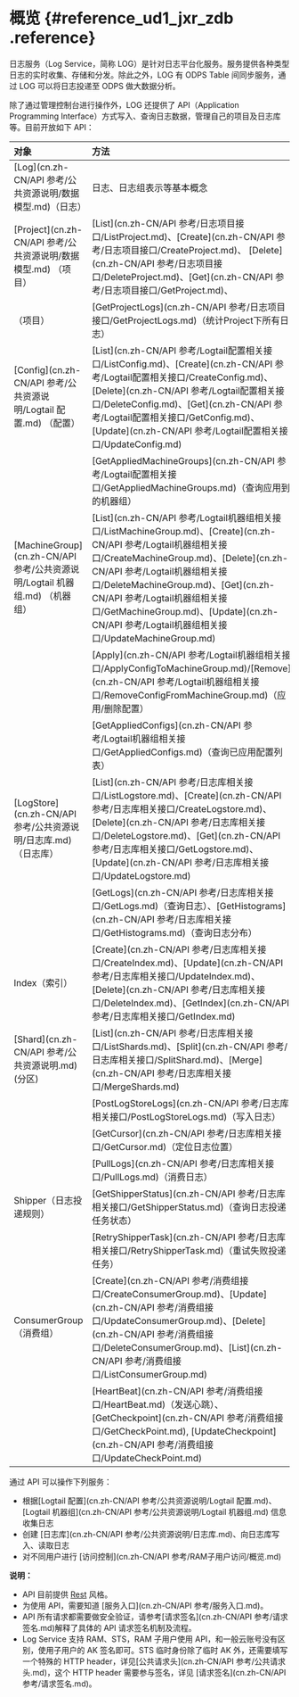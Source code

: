# 概览 {#reference_ud1_jxr_zdb .reference}

日志服务（Log Service，简称 LOG）是针对日志平台化服务。服务提供各种类型日志的实时收集、存储和分发。除此之外，LOG 有 ODPS Table 间同步服务，通过 LOG 可以将日志投递至 ODPS 做大数据分析。

除了通过管理控制台进行操作外，LOG 还提供了 API（Application Programming Interface）方式写入、查询日志数据，管理自己的项目及日志库等。目前开放如下 API：

|对象|方法|
|:-|:-|
|[Log](cn.zh-CN/API 参考/公共资源说明/数据模型.md)（日志）|日志、日志组表示等基本概念|
|[Project](cn.zh-CN/API 参考/公共资源说明/数据模型.md) （项目）|[List](cn.zh-CN/API 参考/日志项目接口/ListProject.md)、[Create](cn.zh-CN/API 参考/日志项目接口/CreateProject.md)、 [Delete](cn.zh-CN/API 参考/日志项目接口/DeleteProject.md)、[Get](cn.zh-CN/API 参考/日志项目接口/GetProject.md)、|
|（项目）|[GetProjectLogs](cn.zh-CN/API 参考/日志项目接口/GetProjectLogs.md)（统计Project下所有日志）|
|[Config](cn.zh-CN/API 参考/公共资源说明/Logtail 配置.md) （配置）|[List](cn.zh-CN/API 参考/Logtail配置相关接口/ListConfig.md)、[Create](cn.zh-CN/API 参考/Logtail配置相关接口/CreateConfig.md)、 [Delete](cn.zh-CN/API 参考/Logtail配置相关接口/DeleteConfig.md)、[Get](cn.zh-CN/API 参考/Logtail配置相关接口/GetConfig.md)、[Update](cn.zh-CN/API 参考/Logtail配置相关接口/UpdateConfig.md)|
| |[GetAppliedMachineGroups](cn.zh-CN/API 参考/Logtail配置相关接口/GetAppliedMachineGroups.md)（查询应用到的机器组）|
|[MachineGroup](cn.zh-CN/API 参考/公共资源说明/Logtail 机器组.md) （机器组）|[List](cn.zh-CN/API 参考/Logtail机器组相关接口/ListMachineGroup.md)、[Create](cn.zh-CN/API 参考/Logtail机器组相关接口/CreateMachineGroup.md)、[Delete](cn.zh-CN/API 参考/Logtail机器组相关接口/DeleteMachineGroup.md)、[Get](cn.zh-CN/API 参考/Logtail机器组相关接口/GetMachineGroup.md)、[Update](cn.zh-CN/API 参考/Logtail机器组相关接口/UpdateMachineGroup.md)|
| |[Apply](cn.zh-CN/API 参考/Logtail机器组相关接口/ApplyConfigToMachineGroup.md)/[Remove](cn.zh-CN/API 参考/Logtail机器组相关接口/RemoveConfigFromMachineGroup.md)（应用/删除配置）|
| |[GetAppliedConfigs](cn.zh-CN/API 参考/Logtail机器组相关接口/GetAppliedConfigs.md)（查询已应用配置列表）|
|[LogStore](cn.zh-CN/API 参考/公共资源说明/日志库.md) （日志库）|[List](cn.zh-CN/API 参考/日志库相关接口/ListLogstore.md)、[Create](cn.zh-CN/API 参考/日志库相关接口/CreateLogstore.md)、 [Delete](cn.zh-CN/API 参考/日志库相关接口/DeleteLogstore.md)、[Get](cn.zh-CN/API 参考/日志库相关接口/GetLogstore.md)、[Update](cn.zh-CN/API 参考/日志库相关接口/UpdateLogstore.md)|
| |[GetLogs](cn.zh-CN/API 参考/日志库相关接口/GetLogs.md)（查询日志）、[GetHistograms](cn.zh-CN/API 参考/日志库相关接口/GetHistograms.md)（查询日志分布）|
|Index（索引）|[Create](cn.zh-CN/API 参考/日志库相关接口/CreateIndex.md)、[Update](cn.zh-CN/API 参考/日志库相关接口/UpdateIndex.md)、[Delete](cn.zh-CN/API 参考/日志库相关接口/DeleteIndex.md)、[GetIndex](cn.zh-CN/API 参考/日志库相关接口/GetIndex.md)|
|[Shard](cn.zh-CN/API 参考/公共资源说明.md) \(分区\)|[List](cn.zh-CN/API 参考/日志库相关接口/ListShards.md)、[Split](cn.zh-CN/API 参考/日志库相关接口/SplitShard.md)、[Merge](cn.zh-CN/API 参考/日志库相关接口/MergeShards.md)|
| |[PostLogStoreLogs](cn.zh-CN/API 参考/日志库相关接口/PostLogStoreLogs.md)（写入日志）|
| |[GetCursor](cn.zh-CN/API 参考/日志库相关接口/GetCursor.md)（定位日志位置）|
| |[PullLogs](cn.zh-CN/API 参考/日志库相关接口/PullLogs.md)（消费日志）|
|Shipper（日志投递规则）|[GetShipperStatus](cn.zh-CN/API 参考/日志库相关接口/GetShipperStatus.md)（查询日志投递任务状态）|
| |[RetryShipperTask](cn.zh-CN/API 参考/日志库相关接口/RetryShipperTask.md)（重试失败投递任务）|
|ConsumerGroup（消费组）|[Create](cn.zh-CN/API 参考/消费组接口/CreateConsumerGroup.md)、[Update](cn.zh-CN/API 参考/消费组接口/UpdateConsumerGroup.md)、[Delete](cn.zh-CN/API 参考/消费组接口/DeleteConsumerGroup.md)、[List](cn.zh-CN/API 参考/消费组接口/ListConsumerGroup.md)|
| |[HeartBeat](cn.zh-CN/API 参考/消费组接口/HeartBeat.md)（发送心跳）、[GetCheckpoint](cn.zh-CN/API 参考/消费组接口/GetCheckPoint.md), [UpdateCheckpoint](cn.zh-CN/API 参考/消费组接口/UpdateCheckPoint.md)|

通过 API 可以操作下列服务：

-   根据[Logtail 配置](cn.zh-CN/API 参考/公共资源说明/Logtail 配置.md)、[Logtail 机器组](cn.zh-CN/API 参考/公共资源说明/Logtail 机器组.md) 信息收集日志
-   创建 [日志库](cn.zh-CN/API 参考/公共资源说明/日志库.md)、向日志库写入、读取日志
-   对不同用户进行 [访问控制](cn.zh-CN/API 参考/RAM子用户访问/概览.md)

**说明：** 

-   API 目前提供 [Rest](http://en.wikipedia.org/wiki/Representational_state_transfer) 风格。
-   为使用 API，需要知道 [服务入口](cn.zh-CN/API 参考/服务入口.md)。
-   API 所有请求都需要做安全验证，请参考[请求签名](cn.zh-CN/API 参考/请求签名.md)解释了具体的 API 请求签名机制及流程。
-   Log Service 支持 RAM、STS，RAM 子用户使用 API，和一般云账号没有区别，使用子用户的 AK 签名即可。STS 临时身份除了临时 AK 外，还需要填写一个特殊的 HTTP header，详见[公共请求头](cn.zh-CN/API 参考/公共请求头.md)，这个 HTTP header 需要参与签名，详见 [请求签名](cn.zh-CN/API 参考/请求签名.md)。

